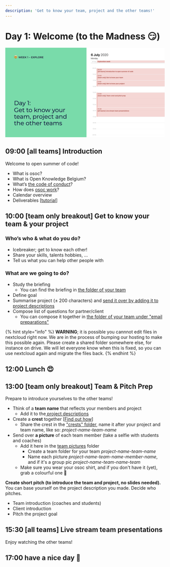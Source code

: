 ```yaml
---
description: 'Get to know your team, project and the other teams!'
---
```


# Day 1: Welcome \(to the Madness 😏\)

![](../../.gitbook/assets/osoc-2020-cal-week-1.001.jpeg)

## **09:00 \[all teams\] Introduction**

Welcome to open summer of code!

* What is osoc?
* What is Open Knowledge Belgium?
* What’s [the code of conduct](../../code-of-conduct.md)?
* How does [osoc work](../../way-of-work/)?
* Calendar overview
* Deliverables \[[tutorial](../../how-to-deliver-like-a-pro/)\]

## **10:00 \[team only breakout\] Get to know your team & your project**

### Who’s who & what do you do?

* Icebreaker; get to know each other!
* Share your skills, talents hobbies, …
* Tell us what you can help other people with

### What are we going to do?

* Study the briefing
  * You can find the briefing in [the folder of your team](https://cloud.openknowledge.be/s/8QHH7oXRSWpY8eK)
* Define goal
* Summarise project \(± 200 characters\) and [send it over by adding it to project descriptions](https://docs.google.com/spreadsheets/d/1LEOFnsOYX1sOJuNBzhD277bCgdci9O_vAOphsx2vnGE/edit?usp=sharing)
* Compose list of questions for partner/client
  * You can compose it together in [the folder of your team under "email preparations"](https://cloud.openknowledge.be/s/8QHH7oXRSWpY8eK)

{% hint style="info" %}
**WARNING**; it is possible you cannnot edit files in nextcloud right now. We are in the process of bumping our hosting to make this possible again. Please create a shared folder somewhere else, for instance on drive. We will let everyone know when this is fixed, so you can use nextcloud again and migrate the files back.
{% endhint %}

## 12:00 Lunch 😍

## **13:00 \[team only breakout\] Team & Pitch Prep**

Prepare to introduce yourselves to the other teams!

* Think of a **team name** that reflects your members and project
  * Add it to the[ project descriptions](https://docs.google.com/spreadsheets/d/1LEOFnsOYX1sOJuNBzhD277bCgdci9O_vAOphsx2vnGE/edit#gid=0)
* Create a **crest** together \[[Find out how](../../how-to-create-crests.md)\]
  * Share the crest in the ["crests" folder](https://cloud.openknowledge.be/s/i8FjdnJc3FjkjN8), name it after your project and team name, like so: _project-name-team-name_
* Send over **a picture** of each team member \(take a selfie with students and coaches\)
  * Add it here in the [team pictures](https://cloud.openknowledge.be/s/J3gixDwZ5knfsqj) folder
    * Create a team folder for your team _project-name-team-name_
    * Name each picture _project-name-team-name-member-name_, and if it's a group pic _project-name-team-name-team_
  * Make sure you wear your osoc shirt, and if you don't have it \(yet\), grab a colourful one 🌈

**Create short pitch \(to introduce the team and project, no slides needed\).** You can base yourself on the project description you made. Decide who pitches.

* Team introduction \(coaches and students\)
* Client introduction
* Pitch the project goal

## **15:30 \[all teams\] Live stream team presentations**

Enjoy watching the other teams!



## 17:00 have a nice day 🥳



